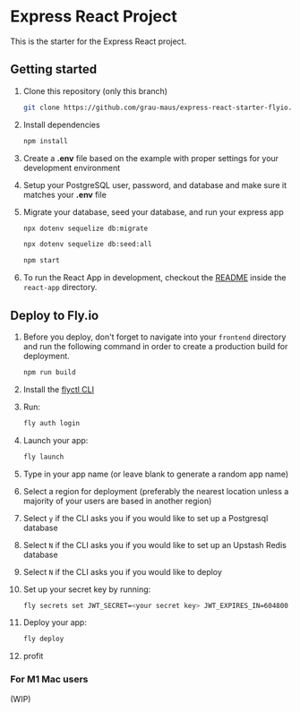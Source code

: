 # Express React Project

This is the starter for the Express React project.

## Getting started

1. Clone this repository (only this branch)

   ```bash
   git clone https://github.com/grau-maus/express-react-starter-flyio.git
   ```

2. Install dependencies

   ```bash
   npm install
   ```

3. Create a **.env** file based on the example with proper settings for your
   development environment
4. Setup your PostgreSQL user, password, and database and make sure it matches your **.env** file

5. Migrate your database, seed your database, and run your express app

   ```bash
   npx dotenv sequelize db:migrate
   ```

   ```bash
   npx dotenv sequelize db:seed:all
   ```

   ```bash
   npm start
   ```

6. To run the React App in development, checkout the [README](./frontend/README.md) inside the `react-app` directory.

## Deploy to Fly.io

1. Before you deploy, don't forget to navigate into your `frontend` directory and run the following command in order to create a production build for deployment.

   ```bash
   npm run build
   ```

2. Install the [flyctl CLI](https://fly.io/docs/hands-on/install-flyctl/)

3. Run:

   ```bash
   fly auth login
   ```

4. Launch your app:

   ```bash
   fly launch
   ```

5. Type in your app name (or leave blank to generate a random app name)

6. Select a region for deployment (preferably the nearest location unless a majority of your users are based in another region)

7. Select `y` if the CLI asks you if you would like to set up a Postgresql database

8. Select `N` if the CLI asks you if you would like to set up an Upstash Redis database

9. Select `N` if the CLI asks you if you would like to deploy

10. Set up your secret key by running:

    ```bash
    fly secrets set JWT_SECRET=<your secret key> JWT_EXPIRES_IN=604800
    ```

11. Deploy your app:

    ```bash
    fly deploy
    ```

12. profit

### For M1 Mac users

(WIP)
